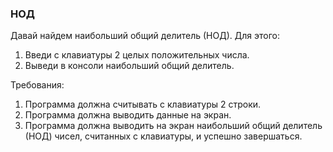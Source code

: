 
### НОД

Давай найдем наибольший общий делитель (НОД). Для этого:
1. Введи с клавиатуры 2 целых положительных числа.
2. Выведи в консоли наибольший общий делитель.


Требования:
1.	Программа должна считывать с клавиатуры 2 строки.
2.	Программа должна выводить данные на экран.
3.	Программа должна выводить на экран наибольший общий делитель (НОД) чисел, считанных с клавиатуры, и успешно завершаться.


